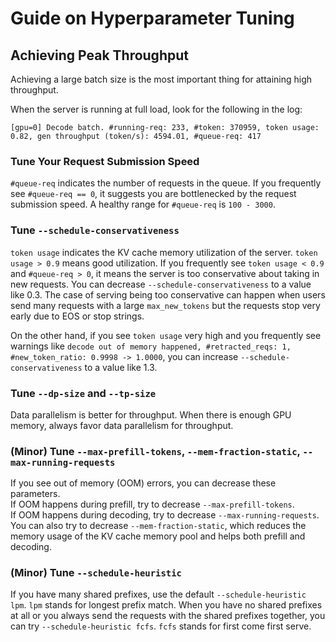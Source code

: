 # Guide on Hyperparameter Tuning

## Achieving Peak Throughput

Achieving a large batch size is the most important thing for attaining high throughput.

When the server is running at full load, look for the following in the log:

```[gpu=0] Decode batch. #running-req: 233, #token: 370959, token usage: 0.82, gen throughput (token/s): 4594.01, #queue-req: 417```

### Tune Your Request Submission Speed
`#queue-req` indicates the number of requests in the queue. If you frequently see `#queue-req == 0`, it suggests you are bottlenecked by the request submission speed.
A healthy range for `#queue-req` is `100 - 3000`.

### Tune `--schedule-conservativeness`
`token usage` indicates the KV cache memory utilization of the server. `token usage > 0.9` means good utilization.
If you frequently see `token usage < 0.9` and `#queue-req > 0`, it means the server is too conservative about taking in new requests. You can decrease `--schedule-conservativeness` to a value like 0.3.
The case of serving being too conservative can happen when users send many requests with a large `max_new_tokens` but the requests stop very early due to EOS or stop strings.

On the other hand, if you see `token usage` very high and you frequently see warnings like
`decode out of memory happened, #retracted_reqs: 1, #new_token_ratio: 0.9998 -> 1.0000`, you can increase `--schedule-conservativeness` to a value like 1.3.

### Tune `--dp-size` and `--tp-size`
Data parallelism is better for throughput. When there is enough GPU memory, always favor data parallelism for throughput.

### (Minor) Tune `--max-prefill-tokens`, `--mem-fraction-static`, `--max-running-requests`
If you see out of memory (OOM) errors, you can decrease these parameters.  
If OOM happens during prefill, try to decrease `--max-prefill-tokens`.  
If OOM happens during decoding, try to decrease `--max-running-requests`.  
You can also try to decrease `--mem-fraction-static`, which reduces the memory usage of the KV cache memory pool and helps both prefill and decoding.

### (Minor) Tune `--schedule-heuristic`
If you have many shared prefixes, use the default `--schedule-heuristic lpm`. `lpm` stands for longest prefix match.
When you have no shared prefixes at all or you always send the requests with the shared prefixes together,
you can try `--schedule-heuristic fcfs`. `fcfs` stands for first come first serve.
